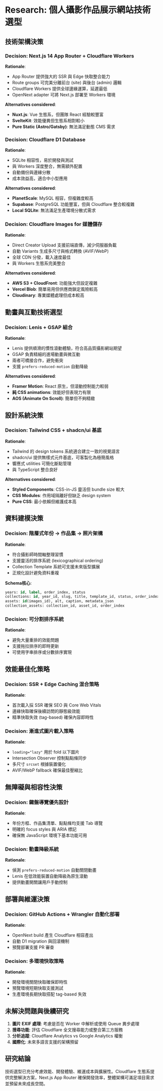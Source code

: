 # Research: 個人攝影作品展示網站技術選型

## 技術架構決策

### Decision: Next.js 14 App Router + Cloudflare Workers
**Rationale**: 
- App Router 提供強大的 SSR 與 Edge 快取整合能力
- Route groups 可完美分離前台 (site) 與後台 (admin) 邏輯
- Cloudflare Workers 提供全球邊緣運算，延遲最低
- OpenNext adapter 可將 Next.js 部署至 Workers 環境

**Alternatives considered**:
- **Nuxt.js**: Vue 生態系，但團隊 React 經驗較豐富
- **SvelteKit**: 效能優異但生態系相對較小
- **Pure Static (Astro/Gatsby)**: 無法滿足動態 CMS 需求

### Decision: Cloudflare D1 Database
**Rationale**:
- SQLite 相容性，易於開發與測試
- 與 Workers 深度整合，無需額外配置
- 自動備份與邊緣分散
- 成本效益高，適合中小型應用

**Alternatives considered**:
- **PlanetScale**: MySQL 相容，但複雜度較高
- **Supabase**: PostgreSQL 功能豐富，但與 Cloudflare 整合較複雜
- **Local SQLite**: 無法滿足生產環境分散式需求

### Decision: Cloudflare Images for 媒體儲存
**Rationale**:
- Direct Creator Upload 支援前端直傳，減少伺服器負載
- 自動 Variants 生成多尺寸與格式轉換 (AVIF/WebP)
- 全球 CDN 分發，載入速度最佳
- 與 Workers 生態系完美整合

**Alternatives considered**:
- **AWS S3 + CloudFront**: 功能強大但設定複雜
- **Vercel Blob**: 簡單易用但供應商鎖定風險較高
- **Cloudinary**: 專業媒體處理但成本較高

## 動畫與互動技術選型

### Decision: Lenis + GSAP 組合
**Rationale**:
- Lenis 提供順滑的慣性滾動體驗，符合高品質攝影網站期望
- GSAP 負責精細的進場動畫與微互動
- 兩者可橋接合作，避免衝突
- 支援 `prefers-reduced-motion` 自動降級

**Alternatives considered**:
- **Framer Motion**: React 原生，但滾動控制能力較弱
- **純 CSS animations**: 效能好但表現力有限
- **AOS (Animate On Scroll)**: 簡單但不夠精緻

## 設計系統決策

### Decision: Tailwind CSS + shadcn/ui 基底
**Rationale**:
- Tailwind 的 design tokens 系統適合建立一致的視覺語言
- shadcn/ui 提供無樣式元件基底，可客製化為極簡風格
- 響應式 utilities 可簡化斷點管理
- 與 TypeScript 整合良好

**Alternatives considered**:
- **Styled Components**: CSS-in-JS 靈活但 bundle size 較大
- **CSS Modules**: 作用域隔離好但缺乏 design system
- **Pure CSS**: 最小依賴但維護成本高

## 資料建模決策

### Decision: 階層式年份 → 作品集 → 照片架構
**Rationale**:
- 符合攝影師時間軸整理習慣
- 支援靈活的排序系統 (lexicographical ordering)
- Collection Template 系統可支援未來版型擴展
- 正規化設計避免資料重複

**Schema核心**:
```sql
years: id, label, order_index, status
collections: id, year_id, slug, title, template_id, status, order_index  
assets: id(images_id), alt, caption, metadata_json
collection_assets: collection_id, asset_id, order_index
```

### Decision: 可分割排序系統
**Rationale**:
- 避免大量重排的效能問題
- 支援拖拉排序的即時更新
- 可使用字串排序或分數排序實現

## 效能最佳化策略

### Decision: SSR + Edge Caching 混合策略
**Rationale**:
- 首次載入採 SSR 確保 SEO 與 Core Web Vitals
- 邊緣快取確保後續訪問的靜態級效能
- 精準快取失效 (tag-based) 確保內容即時性

### Decision: 漸進式圖片載入策略
**Rationale**:
- `loading="lazy"` 用於 fold 以下圖片
- Intersection Observer 控制點點條同步
- 多尺寸 `srcset` 根據裝置優化
- AVIF/WebP fallback 確保最佳壓縮比

## 無障礙與相容性決策

### Decision: 鍵盤導覽優先設計
**Rationale**:
- 年份方框、作品集清單、點點條均支援 Tab 導覽
- 明確的 focus styles 與 ARIA 標記
- 確保無 JavaScript 環境下基本功能可用

### Decision: 動畫降級系統
**Rationale**:
- 偵測 `prefers-reduced-motion` 自動關閉動畫
- Lenis 在低效能裝置自動降級為原生滾動
- 提供動畫開關讓用戶手動控制

## 部署與維運決策

### Decision: GitHub Actions + Wrangler 自動化部署
**Rationale**:
- OpenNext build 產生 Cloudflare 相容產出
- 自動 D1 migration 與回滾機制
- 預覽部署支援 PR 審查

### Decision: 多環境快取策略
**Rationale**:
- 開發環境關閉快取確保即時性
- 預覽環境短期快取支援測試
- 生產環境長期快取搭配 tag-based 失效

## 未解決問題與後續研究

1. **圖片 EXIF 處理**: 考慮是否在 Worker 中解析或使用 Queue 異步處理
2. **搜尋功能**: 評估 Cloudflare 全文搜尋能力或整合第三方服務
3. **分析追蹤**: Cloudflare Analytics vs Google Analytics 權衡
4. **國際化**: 未來多語言支援的架構預留

## 研究結論

技術選型已充分考慮效能、開發體驗、維運成本與擴展性。Cloudflare 生態系提供完整解決方案，Next.js App Router 確保開發效率，整體架構可滿足項目需求並預留未來成長空間。